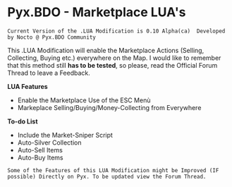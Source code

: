 # Pyx.BDO - Marketplace LUA's

`Current Version of the .LUA Modification is 0.10 Alpha(ca) 
Developed by Nocto @ Pyx.BDO Community`


This .LUA Modification will enable the Marketplace Actions (Selling, Collecting, Buying etc.) everywhere on the Map.
I would like to remember that this method still **has to be tested**, so please, read the Official Forum Thread to leave a Feedback.


**LUA Features**
* Enable the Marketplace Use of the ESC Menù
* Markeplace Selling/Buying/Money-Collecting from Everywhere

**To-do List**
* Include the Market-Sniper Script
* Auto-Silver Collection
* Auto-Sell Items
* Auto-Buy Items

`Some of the Features of this LUA Modification might be Improved (IF possible) Directly on Pyx. To be updated view the Forum Thread.`
